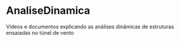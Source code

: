 # AnaliseDinamica
Vídeos e documentos explicando as análises dinâmicas de estruturas ensaiadas no túnel de vento
